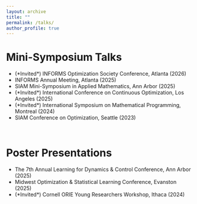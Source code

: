 ```yaml
---
layout: archive
title: ""
permalink: /talks/
author_profile: true
---
```


Mini-Symposium Talks
======

- (\*Invited\*) INFORMS Optimization Society Conference, Atlanta (2026)
- INFORMS Annual Meeting, Atlanta (2025)
- SIAM Mini-Symposium in Applied Mathematics, Ann Arbor (2025)
- (\*Invited\*) International Conference on Continuous Optimization, Los Angeles (2025)
- (\*Invited\*) International Symposium on Mathematical Programming, Montreal (2024)
- SIAM Conference on Optimization, Seattle (2023)

<br>

Poster Presentations
======

- The 7th Annual Learning for Dynamics & Control Conference, Ann Arbor (2025)
- Midwest Optimization & Statistical Learning Conference, Evanston (2025)
- (\*Invited\*) Cornell ORIE Young Researchers Workshop, Ithaca (2024)

